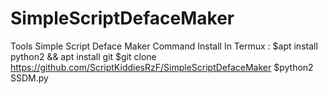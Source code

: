 # SimpleScriptDefaceMaker
Tools Simple Script Deface Maker
Command Install In Termux :
$apt install python2 && apt install git
$git clone https://github.com/ScriptKiddiesRzF/SimpleScriptDefaceMaker
$python2 SSDM.py
